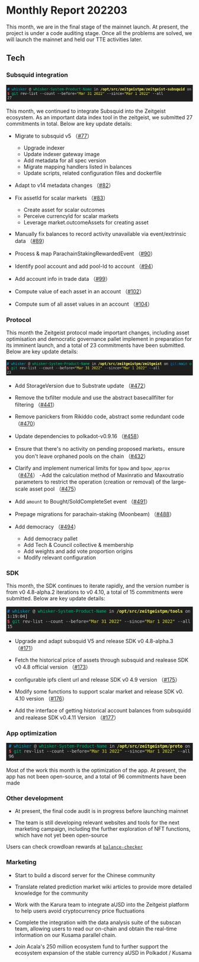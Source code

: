 # Monthly Report 202203

This month, we are in the final stage of the mainnet launch. At present, the project is under a code auditing stage. Once all the problems are solved, we will launch the mainnet and held our TTE activities later.


## Tech


### Subsquid integration

![](./../img/2022-04-01_11-21.png)

This month, we continued to integrate Subsquid into the Zeitgeist ecosystem. As an important data index tool in the zeitgeist, we submitted 27 commitments in total. Below are key update details:

- Migrate to subsquid v5 （[#77](https://github.com/zeitgeistpm/zeitgeist-subsquid/commit/4df7e70f5dbe753c78ce1115283030265560d7f2)）
  - Upgrade indexer
  - Update indexer gateway image
  - Add metadata for all spec version
  - Migrate mapping handlers listed in balances
  - Update scripts, related configuration files and dockerfile

- Adapt to v14 metadata changes （[#82](https://github.com/zeitgeistpm/zeitgeist-subsquid/commit/61b08f95e4025afa1bb8eac3036b78efa4ec0b5b)）

- Fix assetId for scalar markets （[#83](https://github.com/zeitgeistpm/zeitgeist-subsquid/commit/5f742eec82baef90b2b3b8dadffba71b5e9191fa)）
  - Create asset for scalar outcomes
  - Perceive currencyId for scalar markets
  - Leverage market.outcomeAssets for creating asset

- Manually fix balances to record activity unavailable via event/extrinsic data （[#89](https://github.com/zeitgeistpm/zeitgeist-subsquid/commit/a280a4f6ce5229bcab2ef2d833802e7378db34ba)）

- Process & map ParachainStakingRewardedEvent （[#90](https://github.com/zeitgeistpm/zeitgeist-subsquid/commit/31acdfd55ee302e29605d266a40166f98bb23c59)）

- Identify pool account and add pool-Id to account （[#94](https://github.com/zeitgeistpm/zeitgeist-subsquid/commit/fdc9f194da7d787198ae68518622c15b2dba66e7)）

- Add account info in trade data （[#99](https://github.com/zeitgeistpm/zeitgeist-subsquid/commit/625f702015bc325f548326e307c639890c493078)）

- Compute value of each asset in an account （[#102](https://github.com/zeitgeistpm/zeitgeist-subsquid/commit/f7f6ec93b1ed766e1d01243287983e8b6bc8eb32)）

- Compute sum of all asset values in an account （[#104](https://github.com/zeitgeistpm/zeitgeist-subsquid/commit/87f702b1c1e49975f8519b0580db6dd67d1ee6c2)）


### Protocol

This month the Zeitgeist protocol made important changes, including asset optimisation and democratic governance pallet implement in preparation for its imminent launch, and a total of 23 commitments have been submitted. Below are key update details:

![](./../img/2022-04-01_11-16.png)

- Add StorageVersion due to Substrate update （[#472](https://github.com/zeitgeistpm/zeitgeist/commit/694a221ce892974d57beb1e28388bbfc6544adab)）
   
- Remove the txfilter module and use the abstract basecallfilter for filtering （[#441](https://github.com/zeitgeistpm/zeitgeist/commit/5f0b7f5023a7603896309b3f33b185ca5862d688)）

- Remove panickers from Rikiddo code, abstract some redundant code （[#470](https://github.com/zeitgeistpm/zeitgeist/commit/06994c58f2f03d1f453a547eb3ab932fc2346ff8)）

- Update dependencies to polkadot-v0.9.16 （[#458](https://github.com/zeitgeistpm/zeitgeist/commit/410ae41b363beea6c098f130a270e1569e0ef538)）

- Ensure that there's no activity on pending proposed markets，ensure you don't leave orphaned pools on the chain （[#432](https://github.com/zeitgeistpm/zeitgeist/commit/463dd1349b1f4148c682d95aa77c2b4b0f704ec3)）

- Clarify and implement numerical limits for `bpow` and `bpow_approx` （[#474](https://github.com/zeitgeistpm/zeitgeist/commit/7de4d2c79eefbe7403206330f619d904e18784f0)）
  -Add the calculation method of Maxinratio and Maxoutratio parameters to restrict the operation (creation or removal) of the large-scale asset pool （[#475](https://github.com/zeitgeistpm/zeitgeist/commit/9ca3d7e71c42fc1904d7ecfc4aa88003e19a8a5c)）

- Add `amount` to Bought/SoldCompleteSet event （[#491](https://github.com/zeitgeistpm/zeitgeist/commit/3f6b91bbe83c915588dd52eb2adba67509547528)）

- Prepage migrations for parachain-staking (Moonbeam) （[#488](https://github.com/zeitgeistpm/zeitgeist/commit/9b1e7091bf429d87a590a74de6f6941d5c50e70f)）

- Add democracy （[#494](https://github.com/zeitgeistpm/zeitgeist/commit/4813294540f934ed769594dfbf4ce510bbfe8298)）
  - Add democracy pallet
  - Add Tech & Council collective & membership
  - Add weights and add vote proportion origins
  - Modify relevant configuration






### SDK

This month, the SDK continues to iterate rapidly, and the version number is from v0 4.8-alpha.2 iterations to v0 4.10, a total of 15 commitments were submitted. Below are key update details:

![](./../img/2022-04-01_11-19.png)

- Upgrade and adapt subsquid V5 and release SDK v0 4.8-alpha.3 （[#171](https://github.com/zeitgeistpm/tools/commit/0f3639214cb81a0d68a02178144367f539b927fd)）
  
- Fetch the historical price of assets through subsquid and realease SDK v0 4.8 official version （[#173](https://github.com/zeitgeistpm/tools/commit/495bfffe66fb259a56a74bc39fafdff586b704ae)）
- configurable ipfs client url and release SDK v0 4.9 version （[#175](https://github.com/zeitgeistpm/tools/commit/b4638ebb9b80c33b6e90a029ac423318a9d6dde3)）

- Modify some functions to support scalar market and release SDK v0. 4.10 version （[#176](https://github.com/zeitgeistpm/tools/commit/066b5eaba281c12ddce528440c3f2ee5010d77cb)）

- Add the interface of getting historical account balances from subsquidd and realease SDK v0.4.11 Version （[#177](https://github.com/zeitgeistpm/tools/commit/ef7d96aaca8ab90fd6d7cc65b267c733dcfcd43b)）



### App optimization

![](./../img/2022-04-01_11-22.png)

Most of the work this month is the optimization of the app. At present, the app has not been open-source, and a total of 96 commitments have been made



### Other development

- At present, the final code audit is in progress before launching mainnet
 
- The team is still developing relevant websites and tools for the next marketing campaign, including the further exploration of NFT functions, which have not yet been open-source

Users can check crowdloan rewards at [`balance-checker`](https://balance.zeitgeist.pm/)


### Marketing

- Start to build a discord server for the Chinese community

- Translate related prediction market wiki articles to provide more detailed knowledge for the community

- Work with the Karura team to integrate aUSD into the Zeitgeist platform to help users avoid cryptocurrency price fluctuations

- Complete the integration with the data analysis suite of the subscan team, allowing users to read our on-chain and obtain the real-time information on our Kusama parallel chain.

- Join Acala's 250 million ecosystem fund to further support the ecosystem expansion of the stable currency aUSD in Polkadot / Kusama
